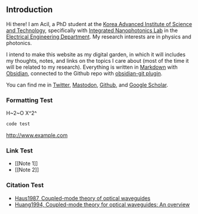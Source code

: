 ## Introduction
Hi there! I am Acil, a PhD student at the [Korea Advanced Institute of Science and Technology](https://www.kaist.ac.kr/kr/), specifically with [Integrated Nanophotonics Lab](https://kaist-yu.notion.site/) in the [Electrical Engineering Department](https://ee.kaist.ac.kr/en/). My research interests are in physics and photonics. 

I intend to make this website as my digital garden, in which it will includes my thoughts, notes, and links on the topics I care about (most of the time it will be related to my research). Everything is written in [Markdown](https://daringfireball.net/projects/markdown/) with [Obsidian](https://obsidian.md/), connected to the Github repo with [obsidian-git plugin](https://github.com/denolehov/obsidian-git).  

You can find me in [Twitter](https://twitter.com/rapradono), [Mastodon](https://fediscience.org/@rapradono), [Github](https://github.com/rapradono), and [Google Scholar](https://scholar.google.com/citations?user=ZXYD8hsAAAAJ&hl=en).  

### Formatting Test
H~2~O
X^2^
```Python
code test
```
http://www.example.com

### Link Test
- [[Note 1]]
- [[Note 2]]

### Citation Test
- [Haus1987, Coupled-mode theory of optical waveguides](zotero://select/items/@Haus1987)
- [Huang1994, Coupled-mode theory for optical waveguides: An overview](zotero://select/items/@Huang1994)
